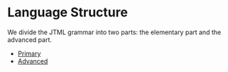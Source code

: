 Language Structure
=====================

We divide the JTML grammar into two parts: the elementary part and the advanced part.

- [Primary](primary.md)
- [Advanced](advanced.md)